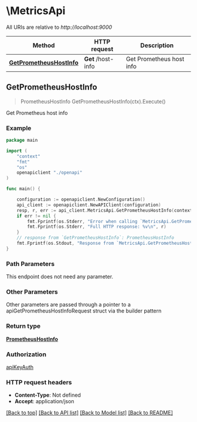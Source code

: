 # \MetricsApi

All URIs are relative to *http://localhost:9000*

Method | HTTP request | Description
------------- | ------------- | -------------
[**GetPrometheusHostInfo**](MetricsApi.md#GetPrometheusHostInfo) | **Get** /host-info | Get Prometheus host info



## GetPrometheusHostInfo

> PrometheusHostInfo GetPrometheusHostInfo(ctx).Execute()

Get Prometheus host info



### Example

```go
package main

import (
    "context"
    "fmt"
    "os"
    openapiclient "./openapi"
)

func main() {

    configuration := openapiclient.NewConfiguration()
    api_client := openapiclient.NewAPIClient(configuration)
    resp, r, err := api_client.MetricsApi.GetPrometheusHostInfo(context.Background()).Execute()
    if err != nil {
        fmt.Fprintf(os.Stderr, "Error when calling `MetricsApi.GetPrometheusHostInfo``: %v\n", err)
        fmt.Fprintf(os.Stderr, "Full HTTP response: %v\n", r)
    }
    // response from `GetPrometheusHostInfo`: PrometheusHostInfo
    fmt.Fprintf(os.Stdout, "Response from `MetricsApi.GetPrometheusHostInfo`: %v\n", resp)
}
```

### Path Parameters

This endpoint does not need any parameter.

### Other Parameters

Other parameters are passed through a pointer to a apiGetPrometheusHostInfoRequest struct via the builder pattern


### Return type

[**PrometheusHostInfo**](PrometheusHostInfo.md)

### Authorization

[apiKeyAuth](../README.md#apiKeyAuth)

### HTTP request headers

- **Content-Type**: Not defined
- **Accept**: application/json

[[Back to top]](#) [[Back to API list]](../README.md#documentation-for-api-endpoints)
[[Back to Model list]](../README.md#documentation-for-models)
[[Back to README]](../README.md)

